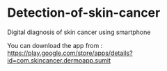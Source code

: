 # Detection-of-skin-cancer
Digital diagnosis of skin cancer using smartphone

You can download the app from : https://play.google.com/store/apps/details?id=com.skincancer.dermoapp.sumit
